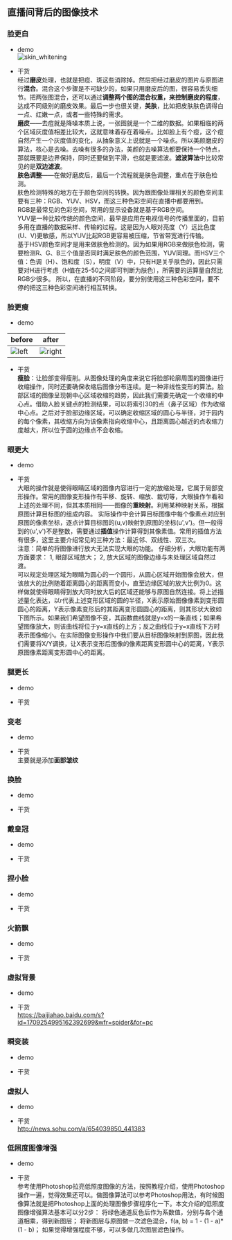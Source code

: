 ## 直播间背后的图像技术


### 脸更白 
* demo   
![skin_whitening](https://github.com/lix19937/opencv-cookbook/assets/38753233/7a02ea4a-8d32-4ab8-bbcc-2eca9a9fce32)    



* 干货   
经过**磨皮**处理，也就是把痘、斑这些消除掉。然后把经过磨皮的图片与原图进行**混合**。混合这个步骤是不可缺少的，如果只用磨皮后的图，很容易丢失细节。把两张图混合，还可以通过**调整两个图的混合权重，来控制磨皮的程度**，达成不同级别的磨皮效果。最后一步也很关键，**美肤**，比如把皮肤肤色调得白一点、红嫩一点，或者一些特殊的需求。   
**磨皮**——去痘就是降噪本质上说，一张图就是一个二维的数据。如果相临的两个区域灰度值相差比较大，这就意味着存在着噪点。比如脸上有个痘，这个痘自然产生一个灰度值的变化，从抽象意义上说就是一个噪点。所以美颜磨皮的算法，核心是去噪。去噪有很多的办法，美颜的去噪算法都要保持一个特点，那就既要是边界保持，同时还要做到平滑，也就是要滤波。**滤波算法**中比较常见的是**双边滤波**。  
**肤色调整**——在做好磨皮后，最后一个流程就是肤色调整，重点在于肤色检测。  
肤色检测特殊的地方在于颜色空间的转换。因为跟图像处理相关的颜色空间主要有三种：RGB、YUV、HSV，而这三种色彩空间在直播中都要用到。  
RGB是最常见的色彩空间，常用的显示设备就是基于RGB空间。  
YUV是一种比较传统的颜色空间，最早是应用在电视信号的传播里面的，目前多用在直播的数据采样、传输的过程。这是因为人眼对亮度（Y）远比色度(U、V)更敏感，所以YUV比起RGB更容易被压缩，节省带宽进行传输。   
基于HSV颜色空间才是用来做肤色检测的。因为如果用RGB来做肤色检测，需要检测R、G、B三个值是否同时满足肤色的颜色范围，YUV同理。而HSV三个值：色调（H）、饱和度（S），明度（V）中，只有H是关乎肤色的，因此只需要对H进行考虑（H值在25-50之间即可判断为肤色），所需要的运算量自然比RGB少很多。
所以，在直播的不同阶段，要分别使用这三种色彩空间，要不停的把这三种色彩空间进行相互转换。

### 脸更瘦  
* demo

|before  | after |
|--------|------ |
|![left](https://github.com/lix19937/opencv-cookbook/assets/38753233/5ce32176-2266-4670-9e56-40e1f007dc33) | ![right](https://github.com/lix19937/opencv-cookbook/assets/38753233/dd4da294-582c-4dfe-96c4-bdfa71b00c71)|

* 干货   
**瘦脸**：让脸部变得瘦削。从图像处理的角度来说它将脸部轮廓周围的图像进行收缩操作，同时还要确保收缩后图像分布连续。是一种非线性变形的算法。脸部区域的图像呈现朝中心区域收缩的趋势，因此我们需要先确定一个收缩的中心点。借助人脸关键点的检测结果，可以将索引30的点（鼻子区域）作为收缩中心点。之后对于脸部边缘区域，可以确定收缩区域的圆心与半径，对于园内的每个像素，其收缩方向为该像素指向收缩中心，且距离圆心越近的点收缩力度越大，所以位于圆的边缘点不会收缩。    

### 眼更大     
* demo  


* 干货    
大眼的操作就是使得眼睛区域的图像内容进行一定的放缩处理，它属于局部变形操作。常用的图像变形操作有平移、旋转、缩放、裁切等，大眼操作乍看和上述的处理不同，但其本质相同——图像的**重映射**。利用某种映射关系，根据原图计算目标图的组成内容。
实际操作中会计算目标图像中每个像素点对应到原图的像素坐标，逐点计算目标图的(u,v)映射到原图的坐标(u',v')。但一般得到的(u',v')不是整数，需要通过**插值**操作计算得到其像素值。常用的插值方法有很多，这里主要介绍常见的三种方法：最近邻、双线性、双三次。    
注意：简单的将图像进行放大无法实现大眼的功能。
仔细分析，大眼功能有两方面要求：
1, 眼部区域放大；
2, 放大区域的图像边缘与未处理区域自然过渡。  
可以规定处理区域为眼睛为圆心的一个圆形，从圆心区域开始图像会放大，但该放大的比例随着距离圆心的距离而变小，直至边缘区域的放大比例为0。这样做就使得眼睛得到放大同时放大后的区域还能够与原图自然连接。将上述描述量化表达，以r代表上述变形区域的圆的半径，X表示原始图像像素到变形圆圆心的距离，Y表示像素变形后的其距离变形圆圆心的距离，则其形状大致如下图所示。如果我们希望图像不变，其函数曲线就是y=x的一条直线；如果希望图像放大，则该曲线将位于y=x直线的上方；反之曲线位于y=x直线下方时表示图像缩小。在实际图像变形操作中我们要从目标图像映射到原图，因此我们需要将X/Y调换，让X表示变形后图像的像素距离变形圆中心的距离，Y表示原图像素距离变形圆中心的距离。

### 腿更长  
* demo  


* 干货

### 变老  
* demo  


* 干货   
主要就是添加**面部皱纹**     
  
### 换脸 
* demo  


* 干货

 
### 戴皇冠  
* demo  


* 干货

### 捏小脸     
* demo  


* 干货


### 火箭飘   
* demo  


* 干货

### 虚拟背景    
* demo  


* 干货   
https://baijiahao.baidu.com/s?id=1709254995162392699&wfr=spider&for=pc


### 瞬变装  
* demo  


* 干货   


### 虚拟人    
* demo  


* 干货     
http://news.sohu.com/a/654039850_441383   


### 低照度图像增强     
* demo  


* 干货    
参考使用Photoshop拉亮低照度图像的方法，按照教程介绍，使用Photoshop操作一遍，觉得效果还可以。做图像算法可以参考Photoshop用法，有时候图像算法就是把Photoshop上面的处理图像步骤程序化一下。本文介绍的低照度图像增强算法基本可以分2步：
将绿色通道反色后作为系数值，分别与各个通道相乘，得到新图层；
将新图层与原图做一次滤色混合，f(a, b) = 1 - (1 - a)*(1 - b)；
如果觉得增强程度不够，可以多做几次图层滤色操作。





